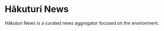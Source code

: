 Hākuturi News
=============

Hākuturi News is a curated news aggregator focused on the environment.
